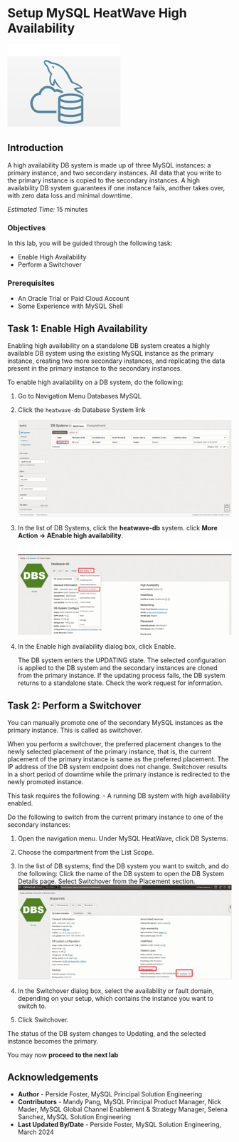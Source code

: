 # Setup MySQL HeatWave High Availability

![mysql heatwave](./images/mysql-heatwave-logo.jpg "mysql heatwave")


## Introduction

A high availability DB system is made up of three MySQL instances: a primary instance, and two secondary instances. All data that you write to the primary instance is copied to the secondary instances. A high availability DB system guarantees if one instance fails, another takes over, with zero data loss and minimal downtime.

_Estimated Time:_ 15 minutes

### Objectives

In this lab, you will be guided through the following task:

- Enable High Availability
- Perform a Switchover

### Prerequisites

- An Oracle Trial or Paid Cloud Account
- Some Experience with MySQL Shell


## Task 1: Enable High Availability

Enabling high availability on a standalone DB system creates a highly available DB system using the existing MySQL instance as the primary instance, creating two more secondary instances, and replicating the data present in the primary instance to the secondary instances.

To enable high availability on a DB system, do the following:

1. Go to Navigation Menu
    Databases
        MySQL

2. Click the `heatwave-db` Database System link

    ![Database List](./images/db-list.png "Database List")

3. In the list of DB Systems, click the **heatwave-db** system. click **More Action ->  AEnable high availability**.
    ![heatwave more enable ha ](./images/mysql-heatwave-more-enable-ha.png "mysql heatwave more enable ha")

4. In the Enable high availability dialog box, click Enable.

    The DB system enters the UPDATING state. The selected configuration is applied to the DB system and the secondary instances are cloned from the primary instance. If the updating process fails, the DB system returns to a standalone state. Check the work request for information.

## Task 2: Perform a Switchover

You can manually promote one of the secondary MySQL instances as the primary instance. This is called as switchover.

When you perform a switchover, the preferred placement changes to the newly selected placement of the primary instance, that is, the current placement of the primary instance is same as the preferred placement. The IP address of the DB system endpoint does not change. Switchover results in a short period of downtime while the primary instance is redirected to the newly promoted instance.

This task requires the following:
    - A running DB system with high availability enabled.

Do the following to switch from the current primary instance to one of the secondary instances:

1. Open the navigation menu. Under MySQL HeatWave, click DB Systems.
2. Choose the compartment from the List Scope.
3. In the list of DB systems, find the DB system you want to switch, and do the following:
Click the name of the DB system to open the DB System Details page. Select Switchover from the Placement section.
    ![heatwave more switch ha ](./images/mysql-heatwave-more-switch-ha.png "mysql heatwave more switch ha")

4. In the Switchover dialog box, select the availability or fault domain, depending on your setup, which contains the instance you want to switch to.
5. Click Switchover.

The status of the DB system changes to Updating, and the selected instance becomes the primary.

You may now **proceed to the next lab**

## Acknowledgements

- **Author** - Perside Foster, MySQL Principal Solution Engineering
- **Contributors** - Mandy Pang, MySQL Principal Product Manager,  Nick Mader, MySQL Global Channel Enablement & Strategy Manager, Selena Sanchez, MySQL Solution Engineering
- **Last Updated By/Date** - Perside Foster, MySQL Solution Engineering, March 2024
